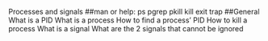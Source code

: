 Processes and signals
##man or help:
ps
pgrep
pkill
kill
exit
trap
##General
What is a PID
What is a process
How to find a process’ PID
How to kill a process
What is a signal
What are the 2 signals that cannot be ignored